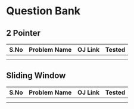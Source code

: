 # Question Bank

## 2 Pointer

| S.No | Problem Name | OJ Link | Tested |
| --- | --- | --- | --- |
|  |  |  |  |
|  |  |  |  |

## Sliding Window

| S.No | Problem Name | OJ Link | Tested |
| --- | --- | --- | --- |
|  |  |  |  |
|  |  |  |  |